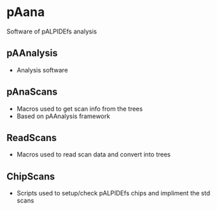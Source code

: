 # pAana
Software of pALPIDEfs analysis

## pAAnalysis
- Analysis software

## pAnaScans
- Macros used to get scan info from the trees
- Based on pAAnalysis framework

## ReadScans
- Macros used to read scan data and convert into trees

## ChipScans
- Scripts used to setup/check pALPIDEfs chips and impliment the std scans
